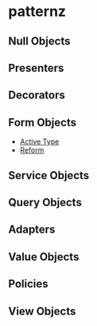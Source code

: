# patternz

## Null Objects
## Presenters
## Decorators
## Form Objects
* [Active Type](https://github.com/makandra/active_type)
* [Reform](https://github.com/apotonick/reform)

## Service Objects
## Query Objects
## Adapters
## Value Objects
## Policies
## View Objects
